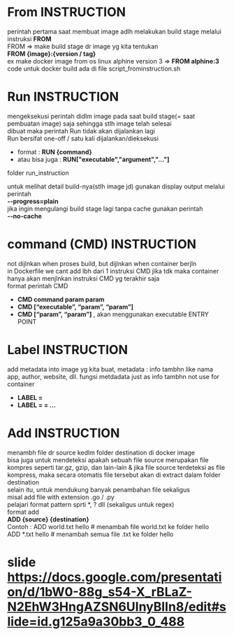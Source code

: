 # From INSTRUCTION
perintah pertama saat membuat image adlh melakukan build stage melalui instruksi <b>FROM</b><br>
FROM => make build stage dr image yg kita tentukan<br>
<b>FROM {image}:{version / tag}</b><br>
ex make docker image from os linux alphine version 3 => <b>FROM alphine:3</b><br>
code untuk docker build ada di file script_frominstruction.sh

# Run INSTRUCTION
mengeksekusi perintah didlm image pada saat build stage(= saat pembuatan image) saja sehingga stlh image telah selesai<br> dibuat  maka perintah Run tidak akan dijalankan lagi <br>
Run bersifat one-off / satu kali dijalankan/dieksekusi<br>
* format : <b>RUN {command}</b><br>
* atau bisa juga : <b>RUN["executable","argument","..."]</b><br>

folder run_instruction

untuk melihat detail build-nya(stlh image jd) gunakan display output melalui perintah<br>
<b>--progress=plain</b><br>
jika ingin mengulangi build stage lagi tanpa cache gunakan perintah<br>
<b>--no-cache</b><br>

# command (CMD) INSTRUCTION
not dijlnkan when proses build, but dijlnkan when container berjln<br>
in Dockerfile we cant add lbh dari 1 instruksi CMD jika tdk maka container hanya akan menjlnkan instruksi CMD yg terakhir saja<br>
format perintah CMD <br>
* <b>CMD command param param</b><br>
* <b>CMD [“executable”, “param”, “param”]</b><br>
* <b>CMD [“param”, “param”]</b> , akan menggunakan executable ENTRY POINT<br>

# Label INSTRUCTION

add metadata into image yg kita buat, metadata : info tambhn like nama app, author, website, dll. fungsi metdadata just as info tambhn not use for container<br>
* <b>LABEL <key>=<value></b><br>
* <b>LABEL <key1>=<value1> <key2>=<value2> …</b><br>

# Add INSTRUCTION
menambh file dr source kedlm folder destination di docker image<br>
bisa juga untuk mendeteksi apakah sebuah file source merupakan file kompres seperti tar.gz, gzip, dan lain-lain & jika file source terdeteksi as file kompress, maka secara otomatis file tersebut akan di extract dalam folder destination<br>
selain itu, untuk mendukung banyak penambahan file sekaligus<br> misal add file with extension .go / .py<br>
pelajari format pattern sprti *, ? dll (sekaligus untuk regex)<br>format add <br>
<b>ADD {source} {destination}</b><br>
Contoh : ADD world.txt hello # menambah file world.txt ke folder hello<br>
ADD *.txt hello # menambah semua file .txt ke folder hello<br>

# slide https://docs.google.com/presentation/d/1bW0-88g_s54-X_rBLaZ-N2EhW3HngAZSN6UInyBlIn8/edit#slide=id.g125a9a30bb3_0_488